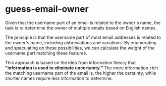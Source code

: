 # guess-email-owner


Given that the username part of an email is related to the owner's name, the task is to determine the owner of multiple emails based on English names.

The principle is that the username part of most email addresses is related to the owner's name, including abbreviations and variations. By enumerating and speculating on these possibilities, we can calculate the weight of the username part matching these features.

This approach is based on the idea from information theory that **"information is used to eliminate uncertainty."** The more information-rich the matching username part of the email is, the higher the certainty, while shorter names require less information to determine.
